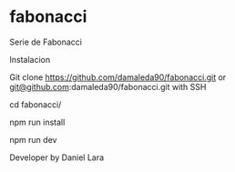 # fabonacci
Serie de Fabonacci

Instalacion 

Git clone https://github.com/damaleda90/fabonacci.git or git@github.com:damaleda90/fabonacci.git with SSH

cd fabonacci/

npm run install

npm run dev

Developer by Daniel Lara
